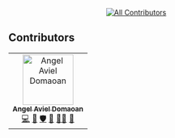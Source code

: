 <div align="center">

<!-- ALL-CONTRIBUTORS-BADGE:START - Do not remove or modify this section -->
[![All Contributors](https://img.shields.io/badge/all_contributors-1-orange.svg?style=flat-square)](#contributors)
<!-- ALL-CONTRIBUTORS-BADGE:END -->

</div>

## Contributors 

<!-- ALL-CONTRIBUTORS-LIST:START - Do not remove or modify this section -->
<!-- prettier-ignore-start -->
<!-- markdownlint-disable -->
<table>
  <tbody>
    <tr>
      <td align="center"><a href="https://tenshiamd.com"><img src="https://avatars.githubusercontent.com/u/13580338?v=4?s=100" width="100px;" alt="Angel Aviel Domaoan"/><br /><sub><b>Angel Aviel Domaoan</b></sub></a><br /><a href="https://github.com/ruby-gh-actions/sandbox/commits?author=tenshiAMD" title="Code">💻</a> <a href="#design-tenshiAMD" title="Design">🎨</a> <a href="#security-tenshiAMD" title="Security">🛡️</a> <a href="#data-tenshiAMD" title="Data">🔣</a> <a href="#mentoring-tenshiAMD" title="Mentoring">🧑‍🏫</a> <a href="#plugin-tenshiAMD" title="Plugin/utility libraries">🔌</a></td>
    </tr>
  </tbody>
</table>

<!-- markdownlint-restore -->
<!-- prettier-ignore-end -->

<!-- ALL-CONTRIBUTORS-LIST:END -->
